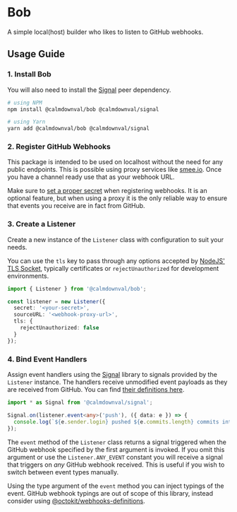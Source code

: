 # Bob

A simple local(host) builder who likes to listen to GitHub webhooks.

## Usage Guide

### 1. Install Bob

You will also need to install the
[Signal](https://github.com/CalmDownVal/signal) peer dependency.

```sh
# using NPM
npm install @calmdownval/bob @calmdownval/signal

# using Yarn
yarn add @calmdownval/bob @calmdownval/signal
```

### 2. Register GitHub Webhooks

This package is intended to be used on localhost without the need for any public
endpoints. This is possible using proxy services like
[smee.io](https://smee.io/). Once you have a channel ready use that as your
webhook URL.

Make sure to
[set a proper secret](https://docs.github.com/en/free-pro-team@latest/developers/webhooks-and-events/securing-your-webhooks)
when registering webhooks. It is an optional feature, but when using a proxy
it is the only reliable way to ensure that events you receive are in fact from
GitHub.

### 3. Create a Listener

Create a new instance of the `Listener` class with configuration to suit your
needs.

You can use the `tls` key to pass through any options accepted by
[NodeJS' TLS Socket](https://nodejs.org/dist/latest-v15.x/docs/api/tls.html#tls_new_tls_tlssocket_socket_options),
typically certificates or `rejectUnauthorized` for development environments.

```ts
import { Listener } from '@calmdownval/bob';

const listener = new Listener({
  secret: '<your-secret>',
  sourceURL: '<webhook-proxy-url>',
  tls: {
    rejectUnauthorized: false
  }
});

```

### 4. Bind Event Handlers

Assign event handlers using the
[Signal](https://github.com/CalmDownVal/signal#adding-handlers)
library to signals provided by the `Listener` instance. The handlers receive
unmodified event payloads as they are received from GitHub. You can find
[their definitions here](https://docs.github.com/en/free-pro-team@latest/developers/webhooks-and-events/webhook-events-and-payloads).

```ts
import * as Signal from '@calmdownval/signal';

Signal.on(listener.event<any>('push'), ({ data: e }) => {
  console.log(`${e.sender.login} pushed ${e.commits.length} commits into ${e.repository.full_name}.`);
});
```

The `event` method of the `Listener` class returns a signal triggered when the
GitHub webhook specified by the first argument is invoked. If you omit this
argument or use the `Listener.ANY_EVENT` constant you will receive a signal that
triggers on *any* GitHub webhook received. This is useful if you wish to switch
between event types manually.

Using the type argument of the `event` method you can inject typings of the
event. GitHub webhook typings are out of scope of this library, instead consider
using [@octokit/webhooks-definitions](https://github.com/octokit/webhooks).
